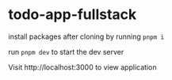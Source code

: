 # todo-app-fullstack

install packages after cloning by running ```pnpm i```

run ```pnpm dev``` to start the dev server

Visit http://localhost:3000 to view application

